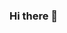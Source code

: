 ### Hi there 👋

<!--
**tech-specialist/tech-specialist** is a ✨ _special_ ✨ repository because its `README.md` (this file) appears on your GitHub profile.
![Blanchard](https://github.com/tech-specialist/tech-specialist/blob/main/Blanchard.png
Here are some ideas to get you started:

- 🔭 I’m currently working on ...
- 🌱 I’m currently learning ...
- 👯 I’m looking to collaborate on ...
- 🤔 I’m looking for help with ...
- 💬 Ask me about ...
- 📫 How to reach me: ...
- 😄 Pronouns: ...
- ⚡ Fun fact: ...
-->
